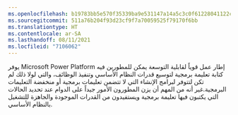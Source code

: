 ```yaml
---
ms.openlocfilehash: b19783bb5e570f35339ba9e531147a14a5c3c0f61228041122cb2b459d26fbbe
ms.sourcegitcommit: 511a76b204f93d23cf9f7a70059525f79170f6bb
ms.translationtype: HT
ms.contentlocale: ar-SA
ms.lasthandoff: 08/11/2021
ms.locfileid: "7106062"
---
```

يوفر Microsoft Power Platform إطار عمل قوياً لقابلية التوسعة يمكن للمطورين فيه كتابة تعليمة برمجية لتوسيع قدرات النظام الأساسي وتنفيذ الوظائف، والتي لولا ذلك لم تكن لتتوفر لبرامج الإنشاء التي لا تتضمن تعليمات برمجية أو منخفضة التعليمات البرمجية.غير أنه من المهم أن يزن المطورون الأمور جيداً على الدوام عند تحديد الحالات التي يكتبون فيها تعليمة برمجية ويستفيدون من القدرات الموجودة والجاهزة للتشغيل بالنظام الأساسي.  
